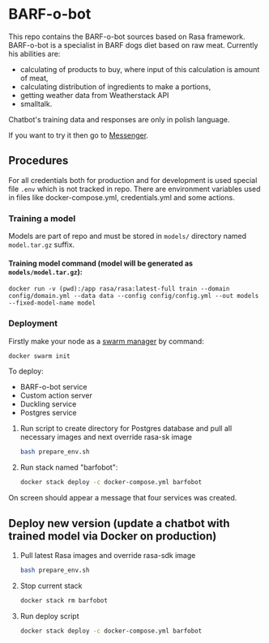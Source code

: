 # BARF-o-bot

This repo contains the BARF-o-bot sources based on Rasa framework. BARF-o-bot is a specialist in BARF dogs diet based on raw meat. Currently his abilities are:
*  calculating of products to buy, where input of this calculation is amount of meat,
*  calculating distribution of ingredients to make a portions,
*  getting weather data from Weatherstack API
*  smalltalk.

Chatbot's training data and responses are only in polish language.

If you want to try it then go to [Messenger](https://www.messenger.com/t/105119554259120).

## Procedures

For all credentials both for production and for development is used special file `.env` which is not tracked in repo. There are environment variables used in files like docker-compose.yml, credentials.yml and some actions.

### Training a model

Models are part of repo and must be stored in `models/` directory named `model.tar.gz` suffix.

#### Training model command (model will be generated as `models/model.tar.gz`): 
```fish
docker run -v (pwd):/app rasa/rasa:latest-full train --domain config/domain.yml --data data --config config/config.yml --out models --fixed-model-name model
```

### Deployment

Firstly make your node as a [swarm manager](https://docs.docker.com/engine/swarm/) by command:
```bash
docker swarm init
```

To deploy: 
  * BARF-o-bot service 
  * Custom action server
  * Duckling service
  * Postgres service

1. Run script to create directory for Postgres database and pull all necessary images and next override rasa-sk image
    ```bash
    bash prepare_env.sh
    ```
1. Run stack named "barfobot":
   ```bash
   docker stack deploy -c docker-compose.yml barfobot
   ```
On screen should appear a message that four services was created.

## Deploy new version (update a chatbot with trained model via Docker on production)

1. Pull latest Rasa images and override rasa-sdk image
    ```bash
    bash prepare_env.sh
    ```
1. Stop current stack
    ```bash
    docker stack rm barfobot
    ```
1. Run deploy script
    ```bash
    docker stack deploy -c docker-compose.yml barfobot
    ```
